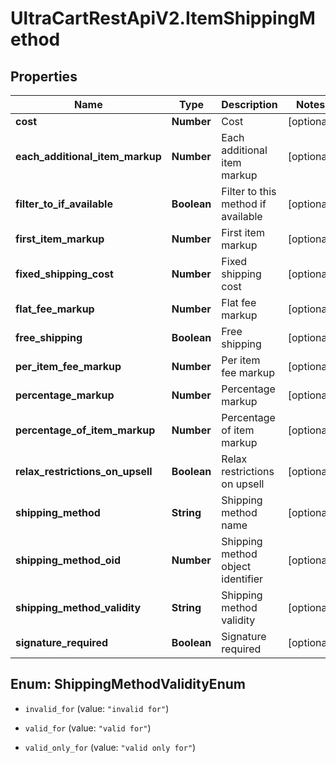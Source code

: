 # UltraCartRestApiV2.ItemShippingMethod

## Properties
Name | Type | Description | Notes
------------ | ------------- | ------------- | -------------
**cost** | **Number** | Cost | [optional] 
**each_additional_item_markup** | **Number** | Each additional item markup | [optional] 
**filter_to_if_available** | **Boolean** | Filter to this method if available | [optional] 
**first_item_markup** | **Number** | First item markup | [optional] 
**fixed_shipping_cost** | **Number** | Fixed shipping cost | [optional] 
**flat_fee_markup** | **Number** | Flat fee markup | [optional] 
**free_shipping** | **Boolean** | Free shipping | [optional] 
**per_item_fee_markup** | **Number** | Per item fee markup | [optional] 
**percentage_markup** | **Number** | Percentage markup | [optional] 
**percentage_of_item_markup** | **Number** | Percentage of item markup | [optional] 
**relax_restrictions_on_upsell** | **Boolean** | Relax restrictions on upsell | [optional] 
**shipping_method** | **String** | Shipping method name | [optional] 
**shipping_method_oid** | **Number** | Shipping method object identifier | [optional] 
**shipping_method_validity** | **String** | Shipping method validity | [optional] 
**signature_required** | **Boolean** | Signature required | [optional] 


<a name="ShippingMethodValidityEnum"></a>
## Enum: ShippingMethodValidityEnum


* `invalid_for` (value: `"invalid for"`)

* `valid_for` (value: `"valid for"`)

* `valid_only_for` (value: `"valid only for"`)




